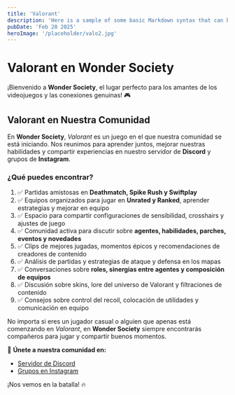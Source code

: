 ```yaml
---
title: 'Valorant'
description: 'Here is a sample of some basic Markdown syntax that can be used when writing Markdown content in Astro.'
pubDate: 'Feb 20 2025'
heroImage: '/placeholder/valo2.jpg'
---
```

# Valorant en Wonder Society

¡Bienvenido a **Wonder Society**, el lugar perfecto para los amantes de los videojuegos y las conexiones genuinas! 🎮

## Valorant en Nuestra Comunidad

En **Wonder Society**, *Valorant* es un juego en el que nuestra comunidad se está iniciando. Nos reunimos para aprender juntos, mejorar nuestras habilidades y compartir experiencias en nuestro servidor de **Discord** y grupos de **Instagram**.

### ¿Qué puedes encontrar?
1. ✅ Partidas amistosas en **Deathmatch, Spike Rush y Swiftplay**
2. ✅ Equipos organizados para jugar en **Unrated y Ranked**, aprender estrategias y mejorar en equipo
3. ✅ Espacio para compartir configuraciones de sensibilidad, crosshairs y ajustes de juego
4. ✅ Comunidad activa para discutir sobre **agentes, habilidades, parches, eventos y novedades**
5. ✅ Clips de mejores jugadas, momentos épicos y recomendaciones de creadores de contenido
6. ✅ Análisis de partidas y estrategias de ataque y defensa en los mapas
7. ✅ Conversaciones sobre **roles, sinergias entre agentes y composición de equipos**
8. ✅ Discusión sobre skins, lore del universo de Valorant y filtraciones de contenido
9. ✅ Consejos sobre control del recoil, colocación de utilidades y comunicación en equipo

No importa si eres un jugador casual o alguien que apenas está comenzando en *Valorant*, en **Wonder Society** siempre encontrarás compañeros para jugar y compartir buenos momentos.

💬 **Únete a nuestra comunidad en:**
- [Servidor de Discord](https://discord.gg/DkfAAVE5)
- [Grupos en Instagram](https://www.instagram.com/)

¡Nos vemos en la batalla! 🔥
